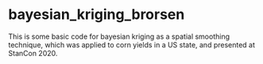 # bayesian_kriging_brorsen
This is some basic code for bayesian kriging as a spatial smoothing technique, which was applied to corn yields in a US state, and presented at StanCon 2020.
